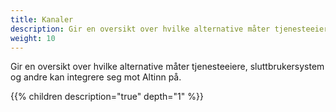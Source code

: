 ```yaml
---
title: Kanaler
description: Gir en oversikt over hvilke alternative måter tjenesteeiere, sluttbrukersystem og andre kan integrere seg mot Altinn på.
weight: 10
---
```


Gir en oversikt over hvilke alternative måter tjenesteeiere, sluttbrukersystem og andre kan integrere seg mot Altinn på. 

{{% children description="true" depth="1" %}}
